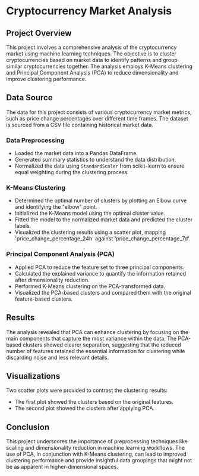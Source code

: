 # Cryptocurrency Market Analysis

## Project Overview

This project involves a comprehensive analysis of the cryptocurrency market using machine learning techniques. The objective is to cluster cryptocurrencies based on market data to identify patterns and group similar cryptocurrencies together. The analysis employs K-Means clustering and Principal Component Analysis (PCA) to reduce dimensionality and improve clustering performance.

## Data Source

The data for this project consists of various cryptocurrency market metrics, such as price change percentages over different time frames. The dataset is sourced from a CSV file containing historical market data.

### Data Preprocessing

- Loaded the market data into a Pandas DataFrame.
- Generated summary statistics to understand the data distribution.
- Normalized the data using `StandardScaler` from scikit-learn to ensure equal weighting during the clustering process.

### K-Means Clustering

- Determined the optimal number of clusters by plotting an Elbow curve and identifying the "elbow" point.
- Initialized the K-Means model using the optimal cluster value.
- Fitted the model to the normalized market data and predicted the cluster labels.
- Visualized the clustering results using a scatter plot, mapping 'price_change_percentage_24h' against 'price_change_percentage_7d'.

### Principal Component Analysis (PCA)

- Applied PCA to reduce the feature set to three principal components.
- Calculated the explained variance to quantify the information retained after dimensionality reduction.
- Performed K-Means clustering on the PCA-transformed data.
- Visualized the PCA-based clusters and compared them with the original feature-based clusters.

## Results

The analysis revealed that PCA can enhance clustering by focusing on the main components that capture the most variance within the data. The PCA-based clusters showed clearer separation, suggesting that the reduced number of features retained the essential information for clustering while discarding noise and less relevant details.

## Visualizations

Two scatter plots were provided to contrast the clustering results:
- The first plot showed the clusters based on the original features.
- The second plot showed the clusters after applying PCA.

## Conclusion

This project underscores the importance of preprocessing techniques like scaling and dimensionality reduction in machine learning workflows. The use of PCA, in conjunction with K-Means clustering, can lead to improved clustering performance and provide insightful data groupings that might not be as apparent in higher-dimensional spaces.
